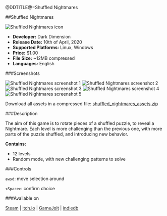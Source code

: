 @DDTITLE@=Shuffled Nightmares

##Shuffled Nightmares

<!--linux/windows | keyboard | avdl | 10.04.2020-->

<img id="icon" src="@ROOT@/images/icon_shuffled-nightmares.png" alt="Shuffled Nightmares icon"/>

* **Developer:** Dark Dimension
* **Release Date:** 10th of April, 2020
* **Supported Platforms:** Linux, Windows
* **Price:** $1.00
* **File Size:** ~12MB compressed
* **Languages:** English

###Screenshots

<img id="screenshot" src="@ROOT@/images/shuffled_nightmares_screenshot_0.png" alt="Shuffled Nightmares screenshot 1"/>
<img id="screenshot" src="@ROOT@/images/shuffled_nightmares_screenshot_1.png" alt="Shuffled Nightmares screenshot 2"/>
<img id="screenshot" src="@ROOT@/images/shuffled_nightmares_screenshot_2.png" alt="Shuffled Nightmares screenshot 3"/>
<img id="screenshot" src="@ROOT@/images/shuffled_nightmares_screenshot_3.png" alt="Shuffled Nightmares screenshot 4"/>
<img id="screenshot" src="@ROOT@/images/shuffled_nightmares_screenshot_4.png" alt="Shuffled Nightmares screenshot 5"/>

Download all assets in a compressed file: <a class="menu" href="@ROOT@/files/shuffled_nightmares_assets.zip">shuffled_nightmares_assets.zip</a>

###Description

The aim of this game is to rotate pieces of a shuffled puzzle, to reveal a Nightmare. Each level is more challenging than the previous one, with more parts of the puzzle shuffled, and introducing new behavior.

**Contains:**

* 12 levels
* Random mode, with new challenging patterns to solve

###Controls

`awsd`: move selection around

`<Space>`: confirm choice

###Available on

<a class="button" href="https://store.steampowered.com/app/1289510">Steam</a> |
<a class="button" href="https://darkdimension.itch.io/shuffled-nightmares">itch.io</a> |
<a class="button" href="https://gamejolt.com/games/shuffled_nightmares/484001">GameJolt</a> |
<a class="button" href="https://www.indiedb.com/games/shuffled-nightmares">indiedb</a>
